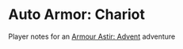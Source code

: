 # Auto Armor: Chariot

Player notes for an [Armour Astir: Advent](https://weregazelle.itch.io/armour-astir) adventure
